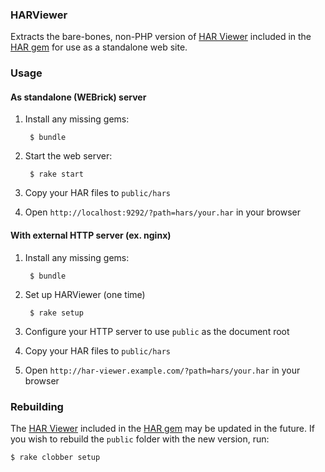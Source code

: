 ### HARViewer

Extracts the bare-bones, non-PHP version of [HAR Viewer](http://code.google.com/p/harviewer/) included in the [HAR gem](https://github.com/jarib/har) for use as a standalone web site.

### Usage

#### As standalone (WEBrick) server

  1. Install any missing gems:

          $ bundle

  2. Start the web server:

          $ rake start

  3. Copy your HAR files to `public/hars`

  4. Open `http://localhost:9292/?path=hars/your.har` in your browser

#### With external HTTP server (ex. nginx)

  1. Install any missing gems:

          $ bundle

  2. Set up HARViewer (one time)

          $ rake setup

  3. Configure your HTTP server to use `public` as the document root

  4. Copy your HAR files to `public/hars`

  5. Open `http://har-viewer.example.com/?path=hars/your.har` in your browser

### Rebuilding

The [HAR Viewer](http://code.google.com/p/harviewer/) included in the [HAR gem](https://github.com/jarib/har) may be updated in the future. If you wish to rebuild the `public` folder with the new version, run:

    $ rake clobber setup